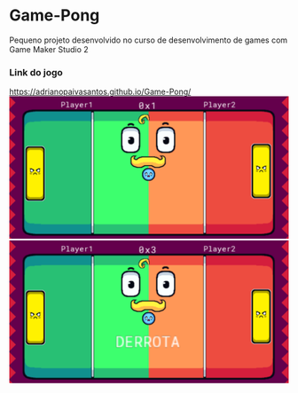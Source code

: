 # Game-Pong
Pequeno projeto desenvolvido no curso de desenvolvimento de games com Game Maker Studio 2
### Link do jogo
https://adrianopaivasantos.github.io/Game-Pong/
![screenshoots do projeto](https://github.com/AdrianoPaivaSantos/Game-Pong/blob/main/Screenshoots%20Pong/Captura%20de%20tela%202024-06-26%20165036.png)
![screenshoots do projeto](https://github.com/AdrianoPaivaSantos/Game-Pong/blob/main/Screenshoots%20Pong/Captura%20de%20tela%202024-06-26%20165048.png)
